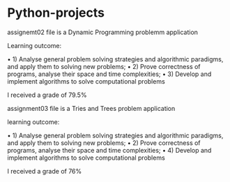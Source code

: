 # Python-projects
assignemt02 file is a Dynamic Programming problemm application 

Learning outcome:

  • 1) Analyse general problem solving strategies and algorithmic paradigms, and apply them
      to solving new problems;
  • 2) Prove correctness of programs, analyse their space and time complexities;
  • 3) Develop and implement algorithms to solve computational problems
  
I received a grade of 79.5% 

assignment03 file is a Tries and Trees problem application 

learning outcome:

• 1) Analyse general problem solving strategies and algorithmic paradigms, and apply them
to solving new problems;
• 2) Prove correctness of programs, analyse their space and time complexities;
• 4) Develop and implement algorithms to solve computational problems

I received a grade of 76%


